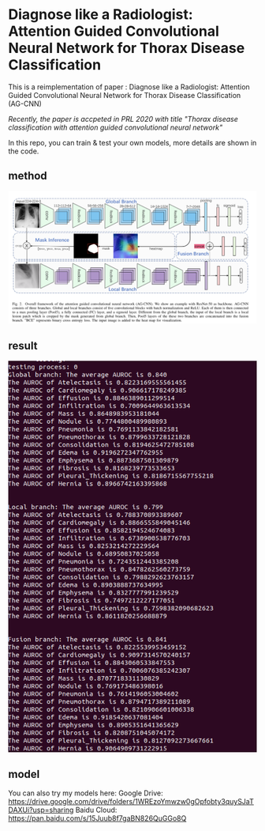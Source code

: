 Diagnose like a Radiologist: Attention Guided Convolutional Neural Network for Thorax Disease Classification
======
This is a reimplementation of paper :  Diagnose like a Radiologist: Attention Guided Convolutional Neural Network for Thorax Disease Classification (AG-CNN)

*Recently, the paper is accpeted in PRL 2020 with title "Thorax disease classification with attention guided convolutional neural network"*

In this repo, you can train & test your own models, more details are shown in the code.

method
------
![method](https://github.com/Ien001/AG-CNN/blob/master/Screen%20Shot%202019-04-03%20at%2011.45.38%20AM.png)

result
------
![result](https://github.com/Ien001/AG-CNN/blob/master/result.png)

model
-----
You can also try my models here:
Google Drive: https://drive.google.com/drive/folders/1WREzoYmwzw0gOpfobty3quySJaTDAXUi?usp=sharing
Baidu Cloud: https://pan.baidu.com/s/15Juub8f7gaBN826QuGGo8Q
